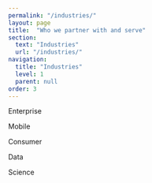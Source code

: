 ```yaml
---
permalink: "/industries/"
layout: page
title:  "Who we partner with and serve"
section: 
  text: "Industries"
  url: "/industries/"
navigation:
  title: "Industries"
  level: 1
  parent: null
order: 3
---
```


Enterprise

Mobile

Consumer

Data

Science